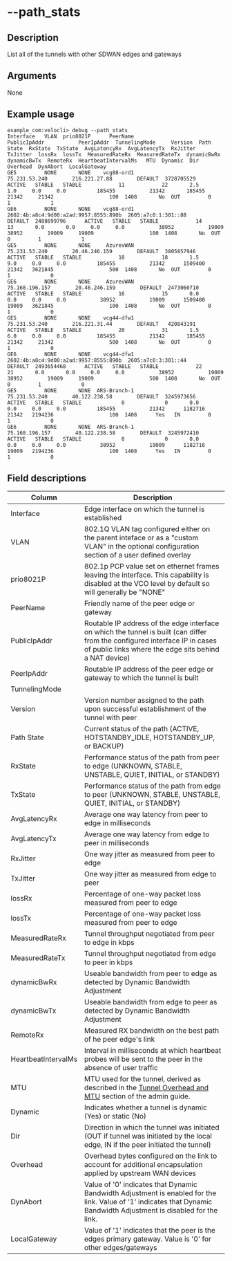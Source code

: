 #	--path_stats

##	Description
List all of the tunnels with other SDWAN edges and gateways

##  Arguments
None

##  Example usage
```
example_com:velocli> debug --path_stats
Interface   VLAN  prio8021P      PeerName                           PublicIpAddr           PeerIpAddr  TunnelingMode     Version  Path State  RxState  TxState  AvgLatencyRx  AvgLatencyTx  RxJitter  TxJitter  lossRx  lossTx  MeasuredRateRx  MeasuredRateTx  dynamicBwRx  dynamicBwTx  RemoteRx  HeartbeatIntervalMs   MTU  Dynamic  Dir  Overhead  DynAbort  LocalGateway
GE5         NONE       NONE    vcg88-ord1                          75.231.53.240        216.221.27.88        DEFAULT  3728705529      ACTIVE   STABLE   STABLE            11            22       2.5       1.0     0.0     0.0          185455           21342       185455        21342     21342                  100  1408       No  OUT         0         1             1
GE6         NONE       NONE    vcg88-ord1  2602:4b:a8c4:9d00:a2ad:9957:8555:890b  2605:a7c0:1:301::88        DEFAULT  2488699796      ACTIVE   STABLE   STABLE            14            13       0.0       0.0     0.0     0.0           38952           19009        38952        19009     19009                  100  1408       No  OUT         0         1             1
GE5         NONE       NONE     AzurevWAN                          75.231.53.240        20.46.246.159        DEFAULT  3805857946      ACTIVE   STABLE   STABLE            18            18       1.5       9.0     0.0     0.0          185455           21342      1509400        21342   3621845                  500  1408       No  OUT         0         1             0
GE6         NONE       NONE     AzurevWAN                         75.168.196.157        20.46.246.159        DEFAULT  2473060710      ACTIVE   STABLE   STABLE            16            15       0.0       0.0     0.0     0.0           38952           19009      1509400        19009   3621845                  100  1408       No  OUT         0         1             0
GE5         NONE       NONE    vcg44-dfw1                          75.231.53.240        216.221.31.44        DEFAULT   420843191      ACTIVE   STABLE   STABLE            20            31       1.5       6.0     0.0     0.0          185455           21342       185455        21342     21342                  500  1408       No  OUT         0         1             0
GE6         NONE       NONE    vcg44-dfw1  2602:4b:a8c4:9d00:a2ad:9957:8555:890b  2605:a7c0:3:301::44        DEFAULT  2493654468      ACTIVE   STABLE   STABLE            22            21       0.0       0.0     0.0     0.0           38952           19009        38952        19009     19009                  500  1408       No  OUT         0         1             0
GE5         NONE       NONE  ARS-Branch-1                          75.231.53.240        40.122.238.58        DEFAULT  3245973656      ACTIVE   STABLE   STABLE             0             0       0.0       0.0     0.0     0.0          185455           21342      1182716        21342   2194236                  100  1408      Yes   IN         0         1             0
GE6         NONE       NONE  ARS-Branch-1                         75.168.196.157        40.122.238.58        DEFAULT  3245972410      ACTIVE   STABLE   STABLE             0             0       0.0       0.0     0.0     0.0           38952           19009      1182716        19009   2194236                  100  1408      Yes   IN         0         1             0

```

##  Field descriptions
| Column | Description |
|---|---|
| Interface | Edge interface on which the tunnel is established |
| VLAN | 802.1Q VLAN tag configured either on the parent inteface or as a "custom VLAN" in the optional configuration section of a user defined overlay  |
| prio8021P | 802.1p PCP value set on ethernet frames leaving the interface.  This capability is disabled at the VCO level by default so will generally be "NONE" |
| PeerName | Friendly name of the peer edge or gateway  |
| PublicIpAddr | Routable IP address of the edge interface on which the tunnel is built (can differ from the configured interface IP in cases of public links where the edge sits behind a NAT device) |
| PeerIpAddr | Routable IP address of the peer edge or gateway to which the tunnel is built |
| TunnelingMode |  |
| Version | Version number assigned to the path upon successful establishment of the tunnel with peer |
| Path State | Current status of the path (ACTIVE, HOTSTANDBY_IDLE, HOTSTANDBY_UP, or BACKUP) |
| RxState | Performance status of the path from peer to edge (UNKNOWN, STABLE, UNSTABLE, QUIET, INITIAL, or STANDBY) |
| TxState | Performance status of the path from edge to peer (UNKNOWN, STABLE, UNSTABLE, QUIET, INITIAL, or STANDBY) |
| AvgLatencyRx | Average one way latency from peer to edge in milliseconds |
| AvgLatencyTx | Average one way latency from edge to peer in milliseconds |
| RxJitter | One way jitter as measured from peer to edge |
| TxJitter | One way jitter as measured from edge to peer |
| lossRx | Percentage of one-way packet loss measured from peer to edge |
| lossTx | Percentage of one-way packet loss measured from peer to edge |
| MeasuredRateRx | Tunnel throughput negotiated from peer to edge in kbps |
| MeasuredRateTx | Tunnel throughput negotiated from edge to peer in kbps |
| dynamicBwRx | Useable bandwidth from peer to edge as detected by Dynamic Bandwidth Adjustment |
| dynamicBwTx | Useable bandwidth from edge to peer as detected by Dynamic Bandwidth Adjustment |
| RemoteRx | Measured RX bandwidth on the best path of he peer edge's link |
| HeartbeatIntervalMs | Interval in milliseconds at which heartbeat probes will be sent to the peer in the absence of user traffic |
| MTU | MTU used for the tunnel, derived as described in the [Tunnel Overhead and MTU](https://techdocs.broadcom.com/us/en/vmware-sde/velocloud-sase/vmware-velocloud-sd-wan/6-2/sd-wan-administration-guide/overview-3-admin/tunnel-overhead-and-mtu-admin.html) section of the admin guide. |
| Dynamic | Indicates whether a tunnel is dynamic (Yes) or static (No) |
| Dir | Direction in which the tunnel was initiated (OUT if tunnel was initiated by the local edge, IN if the peer initiated the tunnel) |
| Overhead | Overhead bytes configured on the link to account for additional encapsulation applied by upstream WAN devices |
| DynAbort | Value of '0' indicates that Dynamic Bandwidth Adjustment is enabled for the link.  Value of '1' indicates that Dynamic Bandwidth Adjustment is disabled for the link. |
| LocalGateway | Value of '1' indicates that the peer is the edges primary gateway. Value is '0' for other edges/gateways |
